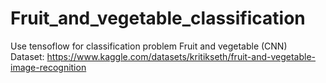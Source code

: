 # Fruit_and_vegetable_classification

Use tensoflow for classification problem Fruit and vegetable (CNN)  <br>
Dataset: https://www.kaggle.com/datasets/kritikseth/fruit-and-vegetable-image-recognition
